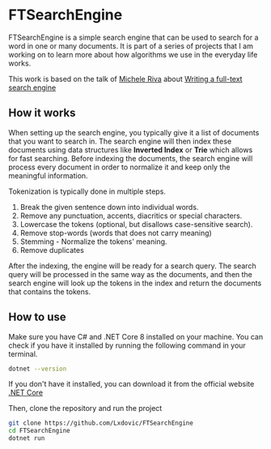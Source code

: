 # FTSearchEngine

FTSearchEngine is a simple search engine that can be used to search for a word 
in one or many documents. It is part of a series of projects that I am working
on to learn more about how algorithms we use in the everyday life works.

This work is based on the talk of [Michele Riva](https://github.com/micheleriva) 
about [Writing a full-text search engine](https://www.youtube.com/watch?v=amSuoBKG1Ns)

## How it works

When setting up the search engine, you typically give it a list of documents
that you want to search in. The search engine will then index these documents
using data structures like **Inverted Index** or **Trie** which allows for fast
searching. Before indexing the documents, the search engine will process every
document in order to normalize it and keep only the meaningful information. 

Tokenization is typically done in multiple steps.

1. Break the given sentence down into individual words.
2. Remove any punctuation, accents, diacritics or special characters.
3. Lowercase the tokens (optional, but disallows case-sensitive search).
4. Remove stop-words (words that does not carry meaning)
5. Stemming - Normalize the tokens' meaning.
6. Remove duplicates

After the indexing, the engine will be ready for a search query. The search
query will be processed in the same way as the documents, and then the search
engine will look up the tokens in the index and return the documents that
contains the tokens.

## How to use

Make sure you have C# and .NET Core 8 installed on your machine. You can check
if you have it installed by running the following command in your terminal.

```sh
dotnet --version
```

If you don't have it installed, you can download it from the official website
[.NET Core](https://dotnet.microsoft.com/download)

Then, clone the repository and run the project

```sh
git clone https://github.com/Lxdovic/FTSearchEngine
cd FTSearchEngine
dotnet run
```